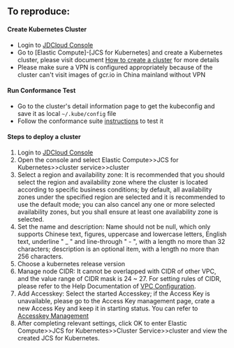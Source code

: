 ## To reproduce:

#### Create Kubernetes Cluster

- Login to [JDCloud Console](https://console.jdcloud.com/) 
- Go to [Elastic Compute]-[JCS for Kubernetes] and create a Kubernetes cluster, please visit document [How to create a cluster](https://docs.jdcloud.com/cn/jcs-for-kubernetes/create-to-cluster) for more details
- Please make sure a VPN is configured appropriately because of the cluster can't visit images of gcr.io in China mainland without VPN

#### Run Conformance Test

- Go to the cluster's detail information page to get the kubeconfig and save it as local ```~/.kube/config``` file
- Follow the conformance suite [instructions](https://github.com/cncf/k8s-conformance/blob/master/instructions.md) to test it

#### Steps to deploy a cluster

1. Login to [JDCloud Console](https://console.jdcloud.com/) 
1. Open the console and select Elastic Compute>>JCS for Kubernetes>>cluster service>>cluster
1. Select a region and availability zone: It is recommended that you should select the region and availability zone where the cluster is located according to specific business conditions; by default, all availability zones under the specified region are selected and it is recommended to use the default mode; you can also cancel any one or more selected availability zones, but you shall ensure at least one availability zone is selected.
1. Set the name and description: Name should not be null, which only supports Chinese text, figures, uppercase and lowercase letters, English text, underline " _ " and line-through " - ", with a length no more than 32 characters; description is an optional item, with a length no more than 256 characters.
1. Choose a kubernetes release version
1. Manage node CIDR: It cannot be overlapped with CIDR of other VPC, and the value range of CIDR mask is 24 ~ 27. For setting rules of CIDR, please refer to the Help Documentation of [VPC Configuration](https://docs.jdcloud.com/en/virtual-private-cloud/vpc-configuration).
1. Add Accesskey: Select the started Accesskey; if the Access Key is unavailable, please go to the Access Key management page, crate a new Access Key and keep it in starting status. You can refer to [Accesskey Management](https://docs.jdcloud.com/en/account-management/accesskey-management)
1. After completing relevant settings, click OK to enter Elastic Compute>>JCS for Kubernetes>>Cluster Service>>cluster and view the created JCS for Kubernetes.
